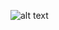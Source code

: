 ![alt text](https://github.com/Damarwendha/Learning-HTML-CSS/blob/main/Youtube%20Clone/Screenshot%20(136).png?raw=true)

